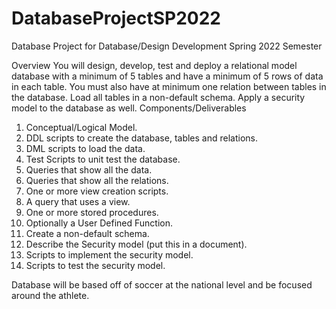 # DatabaseProjectSP2022
Database Project for Database/Design Development Spring 2022 Semester

Overview
You will design, develop, test and deploy a relational model database with a minimum of 5 tables and have a minimum of 5 rows of data in each table. You must also have at minimum one relation between tables in the database. Load all tables in a non-default schema. Apply a security model to the database as well.
Components/Deliverables
1.	Conceptual/Logical Model.
2.	DDL scripts to create the database, tables and relations.
3.	DML scripts to load the data.
4.	Test Scripts to unit test the database.
5.	Queries that show all the data.
6.	Queries that show all the relations.
7.	One or more view creation scripts.
8.	A query that uses a view.
9.	One or more stored procedures.
10.	Optionally a User Defined Function.
11.	Create a non-default schema.
12.	Describe the Security model (put this in a document).
13.	Scripts to implement the security model.
14.	Scripts to test the security model.

Database will be based off of soccer at the national level and be focused around the athlete.
